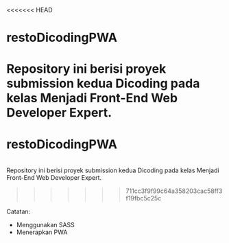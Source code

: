 <<<<<<< HEAD
# restoDicodingPWA <br />
Repository ini berisi proyek submission kedua Dicoding pada kelas Menjadi Front-End Web Developer Expert.
=======
# restoDicodingPWA
<br /> Repository ini berisi proyek submission kedua Dicoding pada kelas Menjadi Front-End Web Developer Expert.
>>>>>>> 711cc3f9f99c64a358203cac58ff3f19fbc5c25c

Catatan: <br />
- Menggunakan SASS <br />
- Menerapkan PWA
